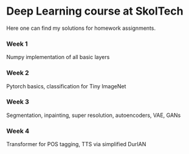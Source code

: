 # Deep Learning course at SkolTech

Here one can find my solutions for homework assignments.

### Week 1
Numpy implementation of all basic layers

### Week 2
Pytorch basics, classification for Tiny ImageNet

### Week 3
Segmentation, inpainting, super resolution, autoencoders, VAE, GANs

### Week 4
Transformer for POS tagging, TTS via simplified DurIAN
